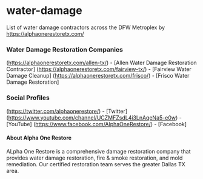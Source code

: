 # water-damage
List of water damage contractors across the DFW Metroplex by https://alphaonerestoretx.com/

<h3> Water Damage Restoration Companies</h3>

(https://alphaonerestoretx.com/allen-tx/) - [Allen Water Damage Restoration Contractor]
(https://alphaonerestoretx.com/fairview-tx/) - [Fairview Water Damage Cleanup]
(https://alphaonerestoretx.com/frisco/) - [Frisco Water Damage Restoration]

<h3>Social Profiles</h3>

(https://twitter.com/alphaonerestore/) - [Twitter]
(https://www.youtube.com/channel/UCZMFZsdL4i3LnAqeNa5-e0w) - [YouTube]
(https://www.facebook.com/AlphaOneRestore/) - [Facebook]

<h4>About Alpha One Restore</h4>
ALpha One Restore is a comprehensive damage restoration company that provides water damage restoration, fire & smoke restoration, and mold remediation. Our certified restoration team serves the greater Dallas TX area.
